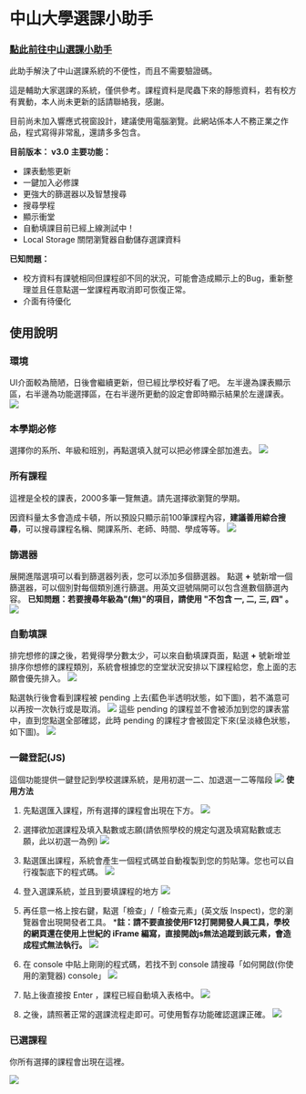 # 中山大學選課小助手


### [**點此前往中山選課小助手**](https://cellerylin.github.io/selector_helper)

此助手解決了中山選課系統的不便性，而且不需要驗證碼。

這是輔助大家選課的系統，僅供參考。課程資料是爬蟲下來的靜態資料，若有校方有異動，本人尚未更新的話請聯絡我，感謝。

目前尚未加入響應式視窗設計，建議使用電腦瀏覽。此網站係本人不務正業之作品，程式寫得非常亂，還請多多包含。

**目前版本： v3.0**
**主要功能：**

- 課表動態更新
- 一鍵加入必修課
- 更強大的篩選器以及智慧搜尋
- 搜尋學程
- 顯示衝堂
- 自動填課目前已經上線測試中！
- Local Storage 關閉瀏覽器自動儲存選課資料

**已知問題：**
- 校方資料有課號相同但課程卻不同的狀況，可能會造成顯示上的Bug，重新整理並且任意點選一堂課程再取消即可恢復正常。
- 介面有待優化

## **使用說明**

### **環境**
UI介面較為簡陋，日後會繼續更新，但已經比學校好看了吧。
左半邊為課表顯示區，右半邊為功能選擇區，在右半邊所更動的設定會即時顯示結果於左邊課表。
![](./img/env.png)

### **本學期必修**
選擇你的系所、年級和班別，再點選填入就可以把必修課全部加進去。
![](./img/comp.png)

### **所有課程**
這裡是全校的課表，2000多筆一覽無遺。請先選擇欲瀏覽的學期。

因資料量太多會造成卡頓，所以預設只顯示前100筆課程內容，**建議善用綜合搜尋**，可以搜尋課程名稱、開課系所、老師、時間、學成等等。
![](./img/all.png)

### **篩選器**
展開進階選項可以看到篩選器列表，您可以添加多個篩選器。
點選 **+** 號新增一個篩選器，可以個別對每個類別進行篩選。用英文逗號隔開可以包含進數個篩選內容。
**已知問題：若要搜尋年級為"(無)"的項目，請使用 "不包含 一, 二, 三, 四" 。**
![](./img/filter.png)

### **自動填課**
排完想修的課之後，若覺得學分數太少，可以來自動填課頁面，點選 **+** 號新增並排序你想修的課程類別，系統會根據您的空堂狀況安排以下課程給您，愈上面的志願會優先排入。
![](./img/auto.png)

點選執行後會看到課程被 pending 上去(藍色半透明狀態，如下圖)，若不滿意可以再按一次執行或是取消。
![](./img/pending.png)
這些 pending 的課程並不會被添加到您的課表當中，直到您點選全部確認，此時 pending 的課程才會被固定下來(呈淡綠色狀態，如下圖)。
![](./img/confirm.png)


### **一鍵登記(JS)**
這個功能提供一鍵登記到學校選課系統，是用初選一二、加退選一二等階段
![](./img/export1.png)
**使用方法**
1. 先點選匯入課程，所有選擇的課程會出現在下方。
![](./img/export2.png)

2. 選擇欲加選課程及填入點數或志願(請依照學校的規定勾選及填寫點數或志願，此以初選一為例)
![](./img/export3.png)

3. 點選匯出課程，系統會產生一個程式碼並自動複製到您的剪貼簿。您也可以自行複製底下的程式碼。
![](./img/export4.png)

4. 登入選課系統，並且到要填課程的地方
![](./img/export5.png)

5. 再任意一格上按右鍵，點選「檢查」/「檢查元素」(英文版 Inspect)，您的瀏覽器會出現開發者工具。
***註：請不要直接使用F12打開開發人員工具，學校的網頁還在使用上世紀的 iFrame 編寫，直接開啟js無法追蹤到該元素，會造成程式無法執行。**
![](./img/export6.png)

6. 在 console 中貼上剛剛的程式碼，若找不到 console 請搜尋「如何開啟(你使用的瀏覽器) console」
![](./img/export7.png)

7. 貼上後直接按 Enter ，課程已經自動填入表格中。
![](./img/export8.png)

8. 之後，請照著正常的選課流程走即可。可使用暫存功能確認選課正確。
![](./img/export9.png)



### **已選課程**
你所有選擇的課程會出現在這裡。

![](./img/seled.png)


